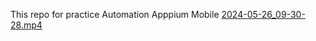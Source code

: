 This repo for practice Automation Apppium Mobile
[2024-05-26_09-30-28.mp4](..%2F..%2FLibrary%2FContainers%2Fcom.TechSmith.Snagit2024%2FData%2Ftmp%2F2024-05-26_09-30-28.mp4)
